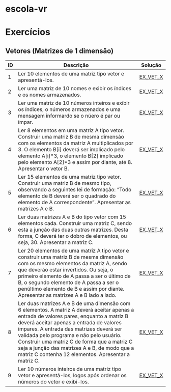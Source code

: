# escola-vr

# Exercícios

## Vetores (Matrizes de 1 dimensão)



ID | Descrição | Solução
-- | -- | --
1 | Ler 10 elementos de uma matriz tipo vetor e apresentá-los.| [EX_VET_X](../resources/entrega4/EX_VET_X.ALG)
2 | Ler uma matriz de 10 nomes e exibir os índices e os nomes armazenados.| [EX_VET_X](../resources/entrega4/EX_VET_X.ALG)
3 | Ler uma matriz de 10 números inteiros e exibir os índices, o números armazenados e uma mensagem informardo se o núero é par ou ímpar.| [EX_VET_X](../resources/entrega4/EX_VET_X.ALG)
4 | Ler 8 elementos em uma matriz A tipo vetor. Construir uma matriz B de mesma dimensão com os elementos da matriz A multiplicados por 3. O elemento B[i] deverá ser implicado pelo elemento A[i]*3, o elemento B[2] implicado pelo elemento A[2]*3 e assim por diante, até 8. Apresentar o vetor B.| [EX_VET_X](../resources/entrega4/EX_VET_X.ALG)
5 | Ler 15 elementos de uma matriz tipo vetor. Construir uma matriz B de mesmo tipo, observando a seguintes lei de formação: “Todo elemento de B deverá ser o quadrado do elemento de A correspondente”. Apresentar as matrizes A e B.| [EX_VET_X](../resources/entrega4/EX_VET_X.ALG)
6 | Ler duas matrizes A e B do tipo vetor com 15 elementos cada. Construir uma matriz C, sendo esta a junção das duas outras matrizes. Desta forma, C deverá ter o dobro de elementos, ou seja, 30. Apresentar a matriz C. | [EX_VET_X](../resources/entrega4/EX_VET_X.ALG)
7 | Ler 20 elementos de uma matriz A tipo vetor e construir uma matriz B de mesma dimensão com os mesmo elementos da matriz A, sendo que deverão estar invertidos. Ou seja, o primeiro elemento de A passa a ser o último de B, o segundo elemento de A passa a ser o penúltimo elemento de B e assim por diante. Apresentar as matrizes A e B lado a lado.| [EX_VET_X](../resources/entrega4/EX_VET_X.ALG)
8 | Ler duas matrizes A e B de uma dimensão com 6 elementos. A matriz A deverá aceitar apenas a entrada de valores pares, enquanto a matriz B deverá aceitar apenas a entrada de valores ímpares. A entrada das matrizes deverá ser validada pelo programa e não pelo usuário. Construir uma matriz C de forma que a matriz C seja a junção das matrizes A e B, de modo que a matriz C contenha 12 elementos. Apresentar a matriz C. | [EX_VET_X](../resources/entrega4/EX_VET_X.ALG)
9 | Ler 10 números inteiros de uma matriz tipo vetor e apresentá-los, logos após ordenar os números do vetor e exibí-los. | [EX_VET_X](../resources/entrega4/EX_VET_X.ALG)
